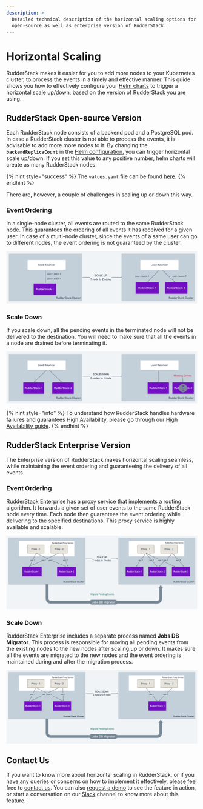 ```yaml
---
description: >-
  Detailed technical description of the horizontal scaling options for the
  open-source as well as enterprise version of RudderStack.
---
```


# Horizontal Scaling

RudderStack makes it easier for you to add more nodes to your Kubernetes cluster, to process the events in a timely and effective manner. This guide shows you how to effectively configure your [Helm charts](https://github.com/rudderlabs/rudderstack-helm) to trigger a horizontal scale up/down, based on the version of RudderStack you are using. 

## RudderStack Open-source Version

Each RudderStack node consists of a backend pod and a PostgreSQL pod. In case a RudderStack cluster is not able to process the events, it is advisable to add more more nodes to it. By changing the **`backendReplicaCount`** in the [Helm configuration](https://github.com/rudderlabs/rudderstack-helm/blob/master/values.yaml), you can trigger horizontal scale up/down. If you set this value to any positive number, helm charts will create as many RudderStack nodes.

{% hint style="success" %}
The `values.yaml` file can be found [here](https://github.com/rudderlabs/rudderstack-helm/blob/master/values.yaml).
{% endhint %}

There are, however, a couple of challenges in scaling up or down this way.

### Event Ordering

In a single-node cluster, all events are routed to the same RudderStack node. This guarantees the  ordering of all events it has received for a given user. In case of a multi-node cluster, since the events of a same user can go to different nodes, the event ordering is not guaranteed by the cluster.

![Event Ordering While Scaling Up from 1 Node to 2 Nodes](../.gitbook/assets/image%20%2852%29.png)

### Scale Down

If you scale down, all the pending events in the terminated node will not be delivered to the destination. You will need to make sure that all the events in a node are drained before terminating it.

![Scaling Down from 2 Nodes to 1 Node](../.gitbook/assets/image%20%2884%29.png)

{% hint style="info" %}
To understand how RudderStack handles hardware failures and guarantees High Availability, please go through our [High Availability guide](https://docs.rudderstack.com/administrators-guide/high-availability).
{% endhint %}

## RudderStack Enterprise Version

The Enterprise version of RudderStack makes horizontal scaling seamless, while maintaining the event ordering and guaranteeing the delivery of all events.

### Event Ordering

RudderStack Enterprise has a proxy service that implements a routing algorithm. It forwards a given set of user events to the same RudderStack node every time. Each node then guarantees the event ordering while delivering to the specified destinations. This proxy service is highly available and scalable.

![Event Ordering in RudderStack Enterprise](../.gitbook/assets/image%20%2828%29.png)

### Scale Down

RudderStack Enterprise includes a separate process named **Jobs DB Migrator**. This process is responsible for moving all pending events from the existing nodes to the new nodes after scaling up or down. It makes sure all the events are migrated to the new nodes and the event ordering is maintained during and after the migration process.

![Scaling Down in RudderStack Enterprise](../.gitbook/assets/image%20%2872%29.png)

## Contact Us

If you want to know more about horizontal scaling in RudderStack, or if you have any queries or concerns on how to implement it effectively, please feel free to [contact us](mailto:%20contact@rudderstack.com). You can also [request a demo](https://rudderstack.com/request-a-demo/) to see the feature in action, or start a conversation on our [Slack](https://resources.rudderstack.com/join-rudderstack-slack) channel to know more about this feature.

